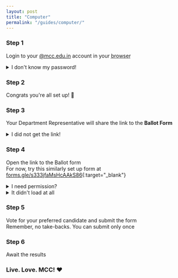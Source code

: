```yaml
---
layout: post
title: "Computer"
permalink: "/guides/computer/"
---
```


### Step 1

Login to your [@mcc.edu.in](#) account in your
<abbr title="Chrome, Firefox, Opera, Safari, or any other">
browser</abbr>

<details>
<summary>I don't know my password!</summary>
<ul>
<li>Never reset it before? Ask your class for the default password</li>
<li>Reset it but forgot? Use the <b>Forgot password</b> option</li>
</ul>
</details>

### Step 2

Congrats you're all set up! 🎉

### Step 3

Your Department Representative will share the link to the **Ballot Form**

<details>
<summary>I did not get the link!</summary>
<ul>
<li>Ask your Department Representative where they have shared the link</li>
</ul>
</details>

### Step 4

Open the link to the Ballot form  
For now, try this similarly set up form at
[forms.gle/s333jfaMsHcAAkS86](//forms.gle/s333jfaMsHcAAkS86){:target="\_blank"}

<details>
<summary>I need permission?</summary>
<ul>
<li>Check if you are logged in on your browser. Refer <a href="#step-1b">Step 1</a></li>
</ul>
</details>

<details>
<summary>It didn't load at all</summary>
<ul>
<li>Check your internet</li>
</ul>
</details>

### Step 5

Vote for your preferred candidate and submit the form  
Remember, no take-backs. You can submit only once

### Step 6

Await the results

<h3 class="slogan">Live. Love. MCC! ❤️ </h3>

<!--
<details>
<summary></summary>
<ul>
<li></li>
</ul>
</details>
-->

